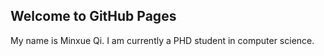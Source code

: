 ## Welcome to GitHub Pages

My name is Minxue Qi. I am currently a PHD student in computer science.

